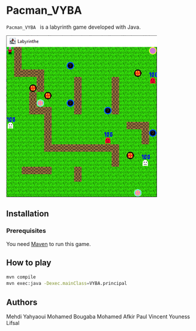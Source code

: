 # Pacman_VYBA

`Pacman_VYBA ` is a labyrinth game developed with Java.


![pacman](src//image//pacman.png)

## Installation
### Prerequisites
You need [Maven](https://maven.apache.org/) to run this game.

## How to play

```bash
mvn compile
mvn exec:java -Dexec.mainClass=VYBA.principal
```


## Authors
Mehdi Yahyaoui
Mohamed Bougaba
Mohamed Afkir
Paul Vincent
Youness Lifsal


